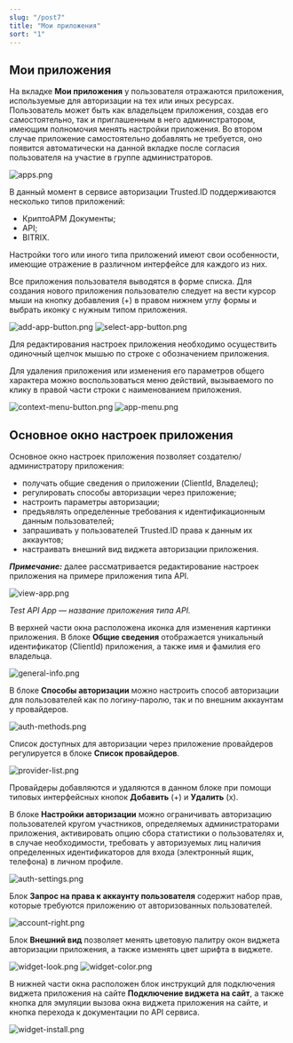 ```yaml
---
slug: "/post7"
title: "Мои приложения"
sort: "1"
---
```


## Мои приложения
	
На вкладке **Мои приложения** у пользователя отражаются приложения, используемые для авторизации на тех или иных ресурсах. Пользователь может быть как владельцем приложения, создав его самостоятельно, так и приглашенным в него администратором, имеющим полномочия менять настройки приложения. Во втором случае приложение самостоятельно добавлять не требуется, оно появится автоматически на данной вкладке после согласия пользователя на участие в группе администраторов.

![apps.png](./images/apps.png "Вкладка Мои приложения") 

В данный момент в сервисе авторизации Trusted.ID поддерживаются несколько типов приложений:

- КриптоАРМ Документы;
- API;
- BITRIX. 
  
Настройки того или иного типа приложений имеют свои особенности, имеющие отражение в различном интерфейсе для каждого из них.

Все приложения пользователя выводятся в форме cписка. Для создания нового приложения пользователю следует на вести курсор мыши на кнопку добавления (+) в правом нижнем углу формы и выбрать иконку с нужным типом приложения. 

![add-app-button.png](./images/add-app-button.png "Кнопка добавления приложения") ![select-app-button.png](./images/select-app-button.png "Кнопка выбора типа приложения")

Для редактирования настроек приложения необходимо осуществить одиночный щелчок мышью по строке с обозначением приложения. 

Для удаления приложения или изменения его параметров общего характера можно воспользоваться меню действий, вызываемого по клику в правой части строки с наименованием приложения.

![context-menu-button.png](./images/context-menu-button.png "Кнопка вызова контекстного меню действий для приложения") ![app-menu.png](./images/app-menu.png "Меню действий с приложением")


## Основное окно настроек приложения

Основное окно настроек приложения позволяет создателю/администратору приложения:

- получать общие сведения о приложении (ClientId, Владелец);
- регулировать способы авторизации через приложение;
- настроить параметры авторизации;
- предъявлять определенные требования к идентификационным данным пользователей;
- запрашивать у пользователей Trusted.ID права к данным их аккаунтов;
- настраивать внешний вид виджета авторизации приложения.

***Примечание:*** далее рассматривается редактирование настроек приложения на примере приложения типа API.

![view-app.png](./images/view-app.png "Основное окно настроек приложения")

*Test API App — название приложения типа API.*

В верхней части окна расположена иконка для изменения картинки приложения.
В блоке **Общие сведения** отображается уникальный идентификатор (ClientId) приложения, а также имя и фамилия его владельца.

![general-info.png](./images/general-info.png "Блок Общие сведения")

В блоке **Способы авторизации** можно настроить способ авторизации для пользователей как по логину-паролю, так и по внешним аккаунтам у провайдеров.

![auth-methods.png](./images/auth-methods.png "Блок Способы авторизации") 

Список доступных для авторизации через приложение провайдеров регулируется в блоке **Список провайдеров**.

![provider-list.png](./images/provider-list.png "Блок Список провайдеров")

Провайдеры добавляются и удаляются в данном блоке при помощи типовых интерфейсных кнопок **Добавить** (+) и **Удалить** (х).

В блоке **Настройки авторизации** можно ограничивать авторизацию пользователей кругом участников, определяемых администраторами приложения, активировать опцию сбора статистики о пользователях и, в случае необходимости, требовать у авторизуемых лиц наличия определенных идентификаторов для входа (электронный ящик, телефона) в личном профиле.

![auth-settings.png](./images/auth-settings.png "Блок Настройки авторизации")

Блок **Запрос на права к аккаунту пользователя** содержит набор прав, которые требуются приложению от авторизованных пользователей. 	

![account-right.png](./images/account-right.png "Блок Запрос на права к аккаунту пользователя")

Блок **Внешний вид**  позволяет менять цветовую палитру окон виджета авторизации приложения, а также изменять цвет шрифта в виджете.

 ![widget-look.png](./images/widget-look.png "Блок Внешний вид виджета приложения")	
 ![widget-color.png](./images/widget-color.png "Окно выбора цветовой схемы виджета")
 	
В нижней части окна расположен блок инструкций для подключения виджета приложения на сайте **Подключение виджета на сайт**, а также кнопка для эмуляции вызова окна виджета приложения на сайте, и кнопка перехода к документации по API сервиса.

![widget-install.png](./images/widget-install.png "Блок Подключение виджета на сайт")
